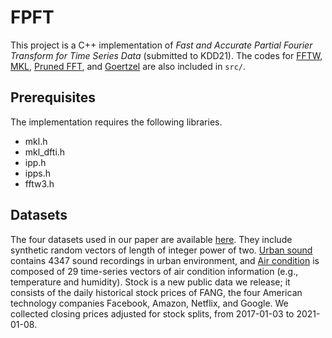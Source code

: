 # FPFT

This project is a C++ implementation of *Fast and Accurate Partial Fourier Transform for Time Series Data* (submitted to KDD21).
The codes for [FFTW](http://www.fftw.org/index.html), 
[MKL](https://software.intel.com/mkl), 
[Pruned FFT](http://www.fftw.org/pruned.html), and
[Goertzel](https://github.com/pramasoul/jrand/blob/master/goertzel.c) are also included in `src/`.

## Prerequisites

The implementation requires the following libraries.

- mkl.h
- mkl_dfti.h
- ipp.h
- ipps.h
- fftw3.h

## Datasets

The four datasets used in our paper are available [here](https://drive.google.com/file/d/1ArejxayJdkCTitxhY42iVCCTNpDIc2yd/view?usp=sharing).
They include synthetic random vectors of length of integer power of two.
[Urban sound](https://urbansounddataset.weebly.com/urbansound8k.html) contains 4347 sound recordings in urban environment,
and [Air condition](https://archive.ics.uci.edu/ml/datasets/Appliances+energy+prediction) is composed of 29 time-series vectors of air condition information (e.g., temperature and humidity).
Stock is a new public data we release; it consists of the daily historical stock prices of FANG, 
the four American technology companies Facebook, Amazon, Netflix, and Google.
We collected closing prices adjusted for stock splits, from 2017-01-03 to 2021-01-08.

